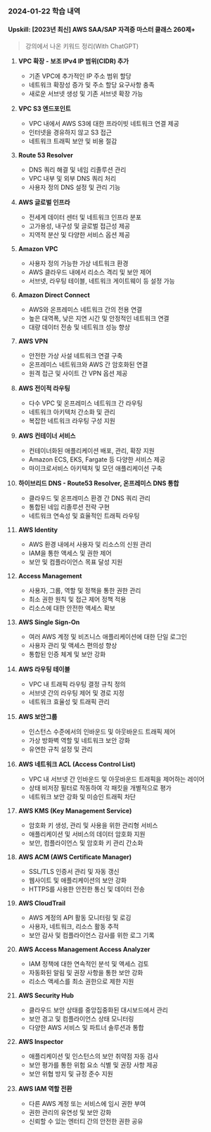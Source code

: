 ### 2024-01-22 학습 내역

#### Upskill: [2023년 최신] AWS SAA/SAP 자격증 마스터 클래스 260제+
> 강의에서 나온 키워드 정리(With ChatGPT)

1. **VPC 확장 - 보조 IPv4 IP 범위(CIDR) 추가**
   - 기존 VPC에 추가적인 IP 주소 범위 할당
   - 네트워크 확장성 증가 및 주소 할당 요구사항 충족
   - 새로운 서브넷 생성 및 기존 서브넷 확장 가능

2. **VPC S3 엔드포인트**
   - VPC 내에서 AWS S3에 대한 프라이빗 네트워크 연결 제공
   - 인터넷을 경유하지 않고 S3 접근
   - 네트워크 트래픽 보안 및 비용 절감

3. **Route 53 Resolver**
   - DNS 쿼리 해결 및 네임 리졸루션 관리
   - VPC 내부 및 외부 DNS 쿼리 처리
   - 사용자 정의 DNS 설정 및 관리 기능

4. **AWS 글로벌 인프라**
   - 전세계 데이터 센터 및 네트워크 인프라 분포
   - 고가용성, 내구성 및 글로벌 접근성 제공
   - 지역적 분산 및 다양한 서비스 옵션 제공

5. **Amazon VPC**
   - 사용자 정의 가능한 가상 네트워크 환경
   - AWS 클라우드 내에서 리소스 격리 및 보안 제어
   - 서브넷, 라우팅 테이블, 네트워크 게이트웨이 등 설정 가능

6. **Amazon Direct Connect**
   - AWS와 온프레미스 네트워크 간의 전용 연결
   - 높은 대역폭, 낮은 지연 시간 및 안정적인 네트워크 연결
   - 대량 데이터 전송 및 네트워크 성능 향상

7. **AWS VPN**
   - 안전한 가상 사설 네트워크 연결 구축
   - 온프레미스 네트워크와 AWS 간 암호화된 연결
   - 원격 접근 및 사이트 간 VPN 옵션 제공

8. **AWS 전이적 라우팅**
   - 다수 VPC 및 온프레미스 네트워크 간 라우팅
   - 네트워크 아키텍처 간소화 및 관리
   - 복잡한 네트워크 라우팅 구성 지원

9. **AWS 컨테이너 서비스**
   - 컨테이너화된 애플리케이션 배포, 관리, 확장 지원
   - Amazon ECS, EKS, Fargate 등 다양한 서비스 제공
   - 마이크로서비스 아키텍처 및 모던 애플리케이션 구축

10. **하이브리드 DNS - Route53 Resolver, 온프레미스 DNS 통합**
    - 클라우드 및 온프레미스 환경 간 DNS 쿼리 관리
    - 통합된 네임 리졸루션 전략 구현
    - 네트워크 연속성 및 효율적인 트래픽 라우팅

11. **AWS Identity**
    - AWS 환경 내에서 사용자 및 리소스의 신원 관리
    - IAM을 통한 액세스 및 권한 제어
    - 보안 및 컴플라이언스 목표 달성 지원

12. **Access Management**
    - 사용자, 그룹, 역할 및 정책을 통한 권한 관리
    - 최소 권한 원칙 및 접근 제어 정책 적용
    - 리소스에 대한 안전한 액세스 확보

13. **AWS Single Sign-On**
    - 여러 AWS 계정 및 비즈니스 애플리케이션에 대한 단일 로그인
    - 사용자 관리 및 액세스 편의성 향상
    - 통합된 인증 체계 및 보안 강화

14. **AWS 라우팅 테이블**
    - VPC 내 트래픽 라우팅 결정 규칙 정의
    - 서브넷 간의 라우팅 제어 및 경로 지정
    - 네트워크 효율성 및 트래픽 관리

15. **AWS 보안그룹**
    - 인스턴스 수준에서의 인바운드 및 아웃바운드 트래픽 제어
    - 가상 방화벽 역할 및 네트워크 보안 강화
    - 유연한 규칙 설정 및 관리

16. **AWS 네트워크 ACL (Access Control List)**
    - VPC 내 서브넷 간 인바운드 및 아웃바운드 트래픽을 제어하는 레이어
    - 상태 비저장 필터로 작동하여 각 패킷을 개별적으로 평가
    - 네트워크 보안 강화 및 미승인 트래픽 차단

17. **AWS KMS (Key Management Service)**
    - 암호화 키 생성, 관리 및 사용을 위한 관리형 서비스
    - 애플리케이션 및 서비스의 데이터 암호화 지원
    - 보안, 컴플라이언스 및 암호화 키 관리 간소화

18. **AWS ACM (AWS Certificate Manager)**
    - SSL/TLS 인증서 관리 및 자동 갱신
    - 웹사이트 및 애플리케이션의 보안 강화
    - HTTPS를 사용한 안전한 통신 및 데이터 전송

19. **AWS CloudTrail**
    - AWS 계정의 API 활동 모니터링 및 로깅
    - 사용자, 네트워크, 리소스 활동 추적
    - 보안 감사 및 컴플라이언스 감사를 위한 로그 기록

20. **AWS Access Management Access Analyzer**
    - IAM 정책에 대한 연속적인 분석 및 액세스 검토
    - 자동화된 알림 및 권장 사항을 통한 보안 강화
    - 리소스 액세스를 최소 권한으로 제한 지원

21. **AWS Security Hub**
    - 클라우드 보안 상태를 중앙집중화된 대시보드에서 관리
    - 보안 경고 및 컴플라이언스 상태 모니터링
    - 다양한 AWS 서비스 및 파트너 솔루션과 통합

22. **AWS Inspector**
    - 애플리케이션 및 인스턴스의 보안 취약점 자동 검사
    - 보안 평가를 통한 위험 요소 식별 및 권장 사항 제공
    - 보안 위협 방지 및 규정 준수 지원

23. **AWS IAM 역할 전환**
    - 다른 AWS 계정 또는 서비스에 임시 권한 부여
    - 권한 관리의 유연성 및 보안 강화
    - 신뢰할 수 있는 엔터티 간의 안전한 권한 공유